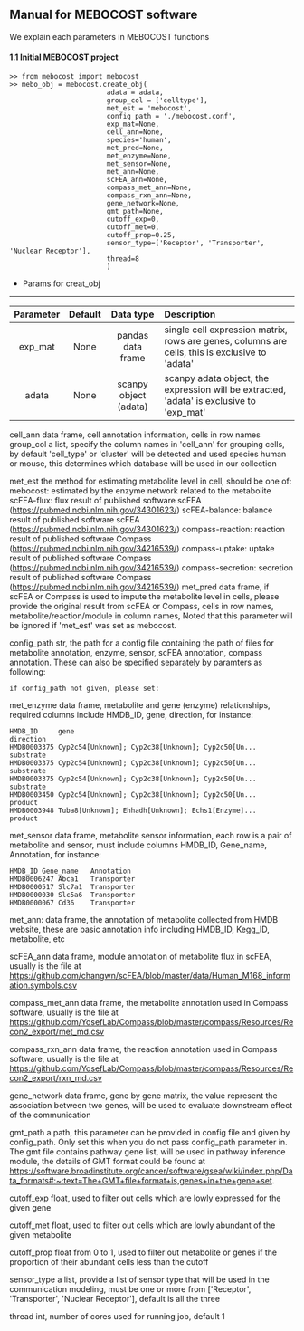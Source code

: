 ## Manual for MEBOCOST software
<p>We explain each parameters in MEBOCOST functions</p>

#### 1.1 Initial MEBOCOST project
```{python}
>> from mebocost import mebocost
>> mebo_obj = mebocost.create_obj(
                        adata = adata,
                        group_col = ['celltype'],
                        met_est = 'mebocost',
                        config_path = './mebocost.conf',
                        exp_mat=None,
                        cell_ann=None,
                        species='human',
                        met_pred=None,
                        met_enzyme=None,
                        met_sensor=None,
                        met_ann=None,
                        scFEA_ann=None,
                        compass_met_ann=None,
                        compass_rxn_ann=None,
                        gene_network=None,
                        gmt_path=None,
                        cutoff_exp=0,
                        cutoff_met=0,
                        cutoff_prop=0.25,
                        sensor_type=['Receptor', 'Transporter', 'Nuclear Receptor'],
                        thread=8
                        )
```
* Params for creat_obj
-------
| Parameter | Default | Data type         | Description |
| :-------: | :-----: | :---------------: | :-----------|
|  exp_mat  | None    | pandas data frame | single cell expression matrix, rows are genes, columns are cells, this is exclusive to 'adata' |
| adata | None | scanpy object (adata) | scanpy adata object, the expression will be extracted, 'adata' is exclusive to 'exp_mat' |
cell_ann
    data frame, cell annotation information, cells in row names
group_col
    a list, specify the column names in 'cell_ann' for grouping cells, by default 'cell_type' or 'cluster' will be detected and used
species
    human or mouse, this determines which database will be used in our collection

met_est
    the method for estimating metabolite level in cell, should be one of:
    mebocost: estimated by the enzyme network related to the metabolite
    scFEA-flux: flux result of published software scFEA (https://pubmed.ncbi.nlm.nih.gov/34301623/)
    scFEA-balance: balance result of published software scFEA (https://pubmed.ncbi.nlm.nih.gov/34301623/)
    compass-reaction: reaction result of published software Compass (https://pubmed.ncbi.nlm.nih.gov/34216539/)
    compass-uptake: uptake result of published software Compass (https://pubmed.ncbi.nlm.nih.gov/34216539/)
    compass-secretion: secretion result of published software Compass (https://pubmed.ncbi.nlm.nih.gov/34216539/)
met_pred
    data frame, if scFEA or Compass is used to impute the metabolite level in cells, please provide the original result from scFEA or Compass, cells in row names, metabolite/reaction/module in column names, 
    Noted that this parameter will be ignored if 'met_est' was set as mebocost.

config_path
    str, the path for a config file containing the path of files for metabolite annotation, enzyme, sensor, scFEA annotation, compass annotation. These can also be specified separately by paramters as following:

    if config_path not given, please set:
met_enzyme
    data frame, metabolite and gene (enzyme) relationships, required columns include HMDB_ID, gene, direction, for instance:
    
    HMDB_ID     gene                                                direction
    HMDB0003375 Cyp2c54[Unknown]; Cyp2c38[Unknown]; Cyp2c50[Un...   substrate
    HMDB0003375 Cyp2c54[Unknown]; Cyp2c38[Unknown]; Cyp2c50[Un...   substrate
    HMDB0003375 Cyp2c54[Unknown]; Cyp2c38[Unknown]; Cyp2c50[Un...   substrate
    HMDB0003450 Cyp2c54[Unknown]; Cyp2c38[Unknown]; Cyp2c50[Un...   product
    HMDB0003948 Tuba8[Unknown]; Ehhadh[Unknown]; Echs1[Enzyme]...   product

met_sensor
    data frame, metabolite sensor information, each row is a pair of metabolite and sensor, must include columns  HMDB_ID, Gene_name, Annotation, for instance:
    
    HMDB_ID Gene_name   Annotation
    HMDB0006247 Abca1   Transporter
    HMDB0000517 Slc7a1  Transporter
    HMDB0000030 Slc5a6  Transporter
    HMDB0000067 Cd36    Transporter
    
met_ann:
    data frame, the annotation of metabolite collected from HMDB website, these are basic annotation info including HMDB_ID, Kegg_ID, metabolite, etc

scFEA_ann
    data frame, module annotation of metabolite flux in scFEA, usually is the file at https://github.com/changwn/scFEA/blob/master/data/Human_M168_information.symbols.csv

compass_met_ann
    data frame, the metabolite annotation used in Compass software, usually is the file at https://github.com/YosefLab/Compass/blob/master/compass/Resources/Recon2_export/met_md.csv

compass_rxn_ann
    data frame, the reaction annotation used in Compass software, usually is the file at https://github.com/YosefLab/Compass/blob/master/compass/Resources/Recon2_export/rxn_md.csv

gene_network
    data frame, gene by gene matrix, the value represent the association between two genes, will be used to evaluate downstream effect of the communication

gmt_path
    a path, this parameter can be provided in config file and given by config_path. Only set this when you do not pass config_path parameter in. The gmt file contains pathway gene list, will be used in pathway inference module, the details of GMT format could be found at https://software.broadinstitute.org/cancer/software/gsea/wiki/index.php/Data_formats#:~:text=The+GMT+file+format+is,genes+in+the+gene+set. 

cutoff_exp
    float, used to filter out cells which are lowly expressed for the given gene

cutoff_met
    float, used to filter out cells which are lowly abundant of the given metabolite

cutoff_prop
    float from 0 to 1, used to filter out metabolite or genes if the proportion of their abundant cells less than the cutoff

sensor_type
    a list, provide a list of sensor type that will be used in the communication modeling, must be one or more from ['Receptor', 'Transporter', 'Nuclear Receptor'], default is all the three

thread
    int, number of cores used for running job, default 1